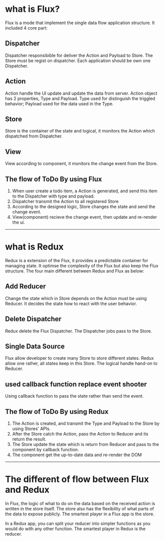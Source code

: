 # what is Flux?
Flux is a mode that implement the single data flow application structure. It included 4 core part:
## Dispatcher
Dispatcher responsibible for deliver the Action and Payload to Store. The Store must be regist on dispatcher. Each application should be own one Dispatcher.
## Action
Action handle the UI update and update the data from server. Action object has 2 properties, Type and Payload. Type used for distinguish the triggled behavior; Payload used for the data used in the Type. 
## Store
Store is the container of the state and logical, it monitors the Action which dispatched from Dispatcher.
## View
View according to component, it monitors the change event from the Store. 

## The flow of ToDo By using Flux
1. When user create a todo item, a Action is generated, and send this item to the Dispatcher with type and payload.
2. Dispatcher transmit the Action to all registered Store
3. According to the designed logic, Store changes the state and send the change event.
4. View(component) recieve the change event, then update and re-render the ui.
-----------
# what is Redux
Redux is a extension of the Flux, it provides a predictable container for managing state. It optimse the complexity of the Flux but also keep the Flux structure. The four main different between Redux and Flux as below:
## Add Reducer
Change the state which in Store depends on the Action must be using Reducer. It decides the state how to react with the user behavior.
## Delete Dispatcher
Redux delete the Flux Dispatcher. The Dispatcher jobs pass to the Store. 
## Single Data Source
Flux allow developer to create many Store to store different states. Redux allow one rather, all states keep in this Store. The logical handle hand-on to Reducer.
## used callback function replace event shooter
Using callback function to pass the state rather than send the event. 

## The flow of ToDo By using Redux
1. The Action is created, and transmit the Type and Payload to the Store by using Stores' APIs. 
2. After the Store catch the Action, pass the Action to Reducer and its return the result.
3. The Store update the state which is return from Reducer and pass to the component by callback function.
4. The component get the up-to-date data and re-render the DOM

---------
# The different of flow between Flux and Redux
In Flux, the logic of what to do on the data based on the received action is written in the store itself. The store also has the flexibility of what parts of the data to expose publicly. The smartest player in a Flux app is the store.

In a Redux app, you can split your reducer into simpler functions as you would do with any other function. The smartest player in Redux is the reducer.